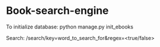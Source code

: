 # Book-search-engine
To initialize database: python manage.py init_ebooks <start> <end>

Search: /search/key=word_to_search_for&regex=<true/false>
